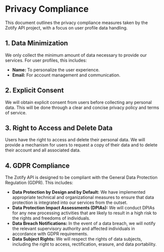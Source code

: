 # Privacy Compliance

This document outlines the privacy compliance measures taken by the Zotify API project, with a focus on user profile data handling.

## 1. Data Minimization

We only collect the minimum amount of data necessary to provide our services. For user profiles, this includes:

*   **Name:** To personalize the user experience.
*   **Email:** For account management and communication.

## 2. Explicit Consent

We will obtain explicit consent from users before collecting any personal data. This will be done through a clear and concise privacy policy and terms of service.

## 3. Right to Access and Delete Data

Users have the right to access and delete their personal data. We will provide a mechanism for users to request a copy of their data and to delete their account and all associated data.

## 4. GDPR Compliance

The Zotify API is designed to be compliant with the General Data Protection Regulation (GDPR). This includes:

*   **Data Protection by Design and by Default:** We have implemented appropriate technical and organizational measures to ensure that data protection is integrated into our services from the outset.
*   **Data Protection Impact Assessments (DPIAs):** We will conduct DPIAs for any new processing activities that are likely to result in a high risk to the rights and freedoms of individuals.
*   **Data Breach Notifications:** In the event of a data breach, we will notify the relevant supervisory authority and affected individuals in accordance with GDPR requirements.
*   **Data Subject Rights:** We will respect the rights of data subjects, including the right to access, rectification, erasure, and data portability.
